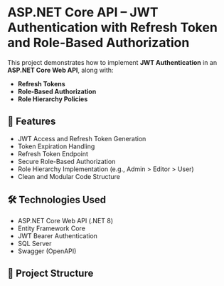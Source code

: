 # ASP.NET Core API – JWT Authentication with Refresh Token and Role-Based Authorization

This project demonstrates how to implement **JWT Authentication** in an **ASP.NET Core Web API**, along with:
- **Refresh Tokens**
- **Role-Based Authorization**
- **Role Hierarchy Policies**

## 🔐 Features

- JWT Access and Refresh Token Generation
- Token Expiration Handling
- Refresh Token Endpoint
- Secure Role-Based Authorization
- Role Hierarchy Implementation (e.g., Admin > Editor > User)
- Clean and Modular Code Structure

## 🛠 Technologies Used

- ASP.NET Core Web API (.NET 8)
- Entity Framework Core
- JWT Bearer Authentication
- SQL Server 
- Swagger (OpenAPI)

## 📁 Project Structure

